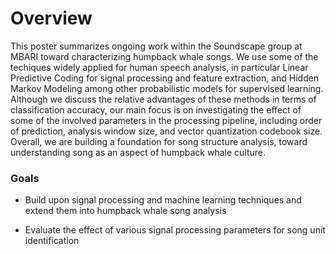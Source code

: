 # Overview

This poster summarizes ongoing work within the Soundscape group at MBARI
toward characterizing humpback whale songs.
We use some of the techiques widely applied for human speech analysis,
in particular Linear Predictive Coding for signal processing and feature extraction,
and Hidden Markov Modeling among other probabilistic models for supervised learning.
Although we discuss the relative advantages of these methods in terms of classification
accuracy, our main focus is on investigating the effect of some of the involved
parameters in the processing pipeline, including order of prediction,
analysis window size, and vector quantization codebook size.
Overall, we are building a foundation for song structure analysis,
toward understanding song as an aspect of humpback whale culture.

### Goals

- Build upon signal processing and machine learning techniques
  and extend them into humpback whale song analysis

- Evaluate the effect of various signal processing parameters
  for song unit identification
